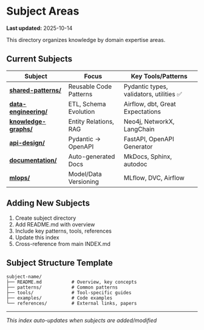 # Subject Areas

**Last updated:** 2025-10-14

This directory organizes knowledge by domain expertise areas.

## Current Subjects

| Subject | Focus | Key Tools/Patterns |
|---------|-------|-------------------|
| **[shared-patterns/](shared-patterns/)** | Reusable Code Patterns | Pydantic types, validators, utilities ✅ |
| **[data-engineering/](data-engineering/)** | ETL, Schema Evolution | Airflow, dbt, Great Expectations |
| **[knowledge-graphs/](knowledge-graphs/)** | Entity Relations, RAG | Neo4j, NetworkX, LangChain |
| **[api-design/](api-design/)** | Pydantic → OpenAPI | FastAPI, OpenAPI Generator |
| **[documentation/](documentation/)** | Auto-generated Docs | MkDocs, Sphinx, autodoc |
| **[mlops/](mlops/)** | Model/Data Versioning | MLflow, DVC, Airflow |

## Adding New Subjects

1. Create subject directory
2. Add README.md with overview
3. Include key patterns, tools, references
4. Update this index
5. Cross-reference from main INDEX.md

## Subject Structure Template

```
subject-name/
├── README.md           # Overview, key concepts
├── patterns/           # Common patterns
├── tools/              # Tool-specific guides
├── examples/           # Code examples
└── references/         # External links, papers
```

---

*This index auto-updates when subjects are added/modified*